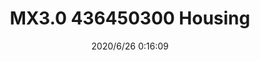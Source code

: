 ﻿---
layout: post 
title: MX3.0 436450300 Housing
tags: MX30
categories: housing-terminal
overview: Micro-Fit 3.0 Receptacle Housing, Single Row, 2 Circuits, UL 94V-0, Low-Halogen, Black
part_number: 436450300
thumb_img: static/202006/333-thumb-20200626081735.jpg
small_img: static/202006/333-20200626081735.jpg
date: 2020/6/26 0:16:09
---




